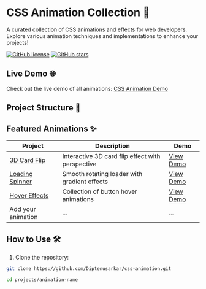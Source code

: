# CSS Animation Collection 🎨

A curated collection of CSS animations and effects for web developers. Explore various animation techniques and implementations to enhance your projects!

[![GitHub license](https://img.shields.io/github/license/Diptenusarkar/css-animation)](https://github.com/Diptenusarkar/css-animation/blob/main/LICENSE)
[![GitHub stars](https://img.shields.io/github/stars/Diptenusarkar/css-animation)](https://github.com/Diptenusarkar/css-animation/stargazers)

## Live Demo 🌐
Check out the live demo of all animations: [CSS Animation Demo](https://diptenusarkar.github.io/css-animation/)

## Project Structure 📂


## Featured Animations ✨

| Project | Description | Demo |
|---------|-------------|------|
| [3D Card Flip](projects/3d-card-flip/) | Interactive 3D card flip effect with perspective | [View Demo](https://diptenusarkar.github.io/css-animation/projects/3d-card-flip/) |
| [Loading Spinner](projects/loading-spinner/) | Smooth rotating loader with gradient effects | [View Demo](https://diptenusarkar.github.io/css-animation/projects/loading-spinner/) |
| [Hover Effects](projects/hover-effects/) | Collection of button hover animations | [View Demo](https://diptenusarkar.github.io/css-animation/projects/hover-effects/) |
| Add your animation | ... | ... |

## How to Use 🛠️

1. Clone the repository:
```bash
git clone https://github.com/Diptenusarkar/css-animation.git

cd projects/animation-name
